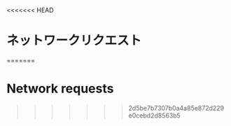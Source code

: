 
<<<<<<< HEAD
# ネットワークリクエスト
=======
# Network requests
>>>>>>> 2d5be7b7307b0a4a85e872d229e0cebd2d8563b5
